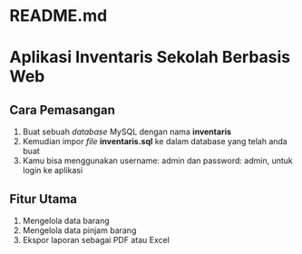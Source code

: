 # README.md

# Aplikasi Inventaris Sekolah Berbasis Web

## Cara Pemasangan

1. Buat sebuah *database* MySQL dengan nama **inventaris**
2. Kemudian impor *file* **inventaris.sql** ke dalam database yang telah anda buat
3. Kamu bisa menggunakan username: admin dan password: admin, untuk login ke aplikasi

## Fitur Utama

1. Mengelola data barang
2. Mengelola data pinjam barang
3. Ekspor laporan sebagai PDF atau Excel